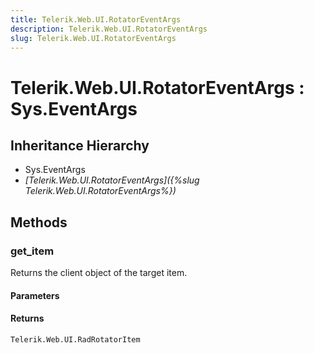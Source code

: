 ```yaml
---
title: Telerik.Web.UI.RotatorEventArgs
description: Telerik.Web.UI.RotatorEventArgs
slug: Telerik.Web.UI.RotatorEventArgs
---
```


# Telerik.Web.UI.RotatorEventArgs : Sys.EventArgs 

## Inheritance Hierarchy

* Sys.EventArgs
* *[Telerik.Web.UI.RotatorEventArgs]({%slug Telerik.Web.UI.RotatorEventArgs%})*


## Methods

###  get_item

Returns the client object of the target item. 

#### Parameters

#### Returns

`Telerik.Web.UI.RadRotatorItem` 

